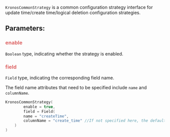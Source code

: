 `KronosCommonStrategy` is a common configuration strategy interface for update time/create time/logical deletion configuration strategies.

## Parameters:

### <span style="color: #DD6666">enable</span>

`Boolean` type, indicating whether the strategy is enabled.

### <span style="color: #DD6666">field</span>

`Field` type, indicating the corresponding field name.

The field name attributes that need to be specified include `name` and `columnName`.

```kotlin name="demo" icon="kotlin"
KronosCommonStrategy(
        enable = true,
        field = Field(
        name = "createTime",
        columnName = "create_time" //If not specified here, the default is the result of the column name conversion performed by the value of `name`
    )
)
```